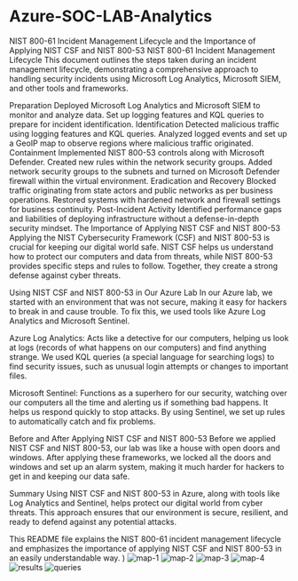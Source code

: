 # Azure-SOC-LAB-Analytics
NIST 800-61 Incident Management Lifecycle and the Importance of Applying NIST CSF and NIST 800-53
NIST 800-61 Incident Management Lifecycle
This document outlines the steps taken during an incident management lifecycle, demonstrating a comprehensive approach to handling security incidents using Microsoft Log Analytics, Microsoft SIEM, and other tools and frameworks.

Preparation
Deployed Microsoft Log Analytics and Microsoft SIEM to monitor and analyze data.
Set up logging features and KQL queries to prepare for incident identification.
Identification
Detected malicious traffic using logging features and KQL queries.
Analyzed logged events and set up a GeoIP map to observe regions where malicious traffic originated.
Containment
Implemented NIST 800-53 controls along with Microsoft Defender.
Created new rules within the network security groups.
Added network security groups to the subnets and turned on Microsoft Defender firewall within the virtual environment.
Eradication and Recovery
Blocked traffic originating from state actors and public networks as per business operations.
Restored systems with hardened network and firewall settings for business continuity.
Post-Incident Activity
Identified performance gaps and liabilities of deploying infrastructure without a defense-in-depth security mindset.
The Importance of Applying NIST CSF and NIST 800-53
Applying the NIST Cybersecurity Framework (CSF) and NIST 800-53 is crucial for keeping our digital world safe. NIST CSF helps us understand how to protect our computers and data from threats, while NIST 800-53 provides specific steps and rules to follow. Together, they create a strong defense against cyber threats.

Using NIST CSF and NIST 800-53 in Our Azure Lab
In our Azure lab, we started with an environment that was not secure, making it easy for hackers to break in and cause trouble. To fix this, we used tools like Azure Log Analytics and Microsoft Sentinel.

Azure Log Analytics: Acts like a detective for our computers, helping us look at logs (records of what happens on our computers) and find anything strange. We used KQL queries (a special language for searching logs) to find security issues, such as unusual login attempts or changes to important files.

Microsoft Sentinel: Functions as a superhero for our security, watching over our computers all the time and alerting us if something bad happens. It helps us respond quickly to stop attacks. By using Sentinel, we set up rules to automatically catch and fix problems.

Before and After Applying NIST CSF and NIST 800-53
Before we applied NIST CSF and NIST 800-53, our lab was like a house with open doors and windows. After applying these frameworks, we locked all the doors and windows and set up an alarm system, making it much harder for hackers to get in and keeping our data safe.

Summary
Using NIST CSF and NIST 800-53 in Azure, along with tools like Log Analytics and Sentinel, helps protect our digital world from cyber threats. This approach ensures that our environment is secure, resilient, and ready to defend against any potential attacks.

This README file explains the NIST 800-61 incident management lifecycle and emphasizes the importance of applying NIST CSF and NIST 800-53 in an easily understandable way.  ) ![map-1](https://github.com/user-attachments/assets/499b3649-82f4-4bcf-a6a3-79b1bb02b4be) ![map-2](https://github.com/user-attachments/assets/ccd46ea4-e4de-4832-af1b-d6438f4508f9) ![map-3](https://github.com/user-attachments/assets/7be8ea13-c381-48f0-ae6c-d8df6a1b8b98) ![map-4](https://github.com/user-attachments/assets/c6db2bae-1779-46ab-b9d0-be3e5f9b7f19) ![results](https://github.com/user-attachments/assets/aa7b770f-de6b-4a4b-b303-382bbfc6ab78) ![queries](https://github.com/user-attachments/assets/f4c51f79-9a30-4edd-a6a6-bddd6e2aeb20)






